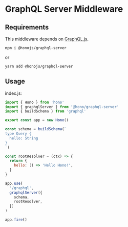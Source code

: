 # GraphQL Server Middleware

## Requirements

This middleware depends on [GraphQL.js](https://www.npmjs.com/package/graphql).

```sh
npm i @honojs/graphql-server
```

or

```plain
yarn add @honojs/graphql-server
```

## Usage

index.js:

```js
import { Hono } from 'hono'
import { graphqlServer } from '@hono/graphql-server'
import { buildSchema } from 'graphql'

export const app = new Hono()

const schema = buildSchema(`
type Query {
  hello: String
}
`)

const rootResolver = (ctx) => {
  return {
    hello: () => 'Hello Hono!',
  }
}

app.use(
  '/graphql',
  graphqlServer({
    schema,
    rootResolver,
  })
)

app.fire()
```
